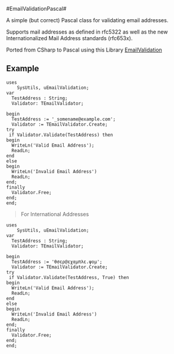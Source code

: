 #EmailValidationPascal#

A simple (but correct) Pascal class for validating email addresses.

Supports mail addresses as defined in rfc5322 as well as the new Internationalized Mail Address standards (rfc653x).

Ported from CSharp to Pascal using this Library [EmailValidation](https://github.com/jstedfast/EmailValidation)  

Example
---------
	uses
	    SysUtils, uEmailValidation;
	var
	  TestAddress : String;
	  Validator: TEmailValidator;
	
	begin
	  TestAddress := '_somename@example.com';
	  Validator := TEmailValidator.Create;
	try
	 if Validator.Validate(TestAddress) then
	begin
	  WriteLn('Valid Email Address');
	  ReadLn;
	end
	else
	begin
	  WriteLn('Invalid Email Address')
	  ReadLn;
	end;
	finally
	  Validator.Free;
	end;
    end;

   > For International Addresses


    uses
	    SysUtils, uEmailValidation;
	var
	  TestAddress : String;
	  Validator: TEmailValidator;
	
	begin
	  TestAddress := 'θσερ@εχαμπλε.ψομ';
	  Validator := TEmailValidator.Create;
	try
	 if Validator.Validate(TestAddress, True) then
	begin
	  WriteLn('Valid Email Address');
	  ReadLn;
	end
	else
	begin
	  WriteLn('Invalid Email Address')
	  ReadLn;
	end;
	finally
	  Validator.Free;
	end;
    end;